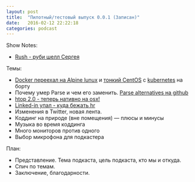 ```yaml
---
layout: post
title:  "Пилотный/тестовый выпуск 0.0.1 (Записан)"
date:   2016-02-12 22:22:18
categories: podcast
---
```


Show Notes: 

- [Rush - руби шелл Сергея](https://github.com/s-mage/rush)


Темы:

- [Docker переехал на Alpine lunux](https://www.brianchristner.io/docker-is-moving-to-alpine-linux)
  и  [тонкий СentOS](http://seven.centos.org/2016/02/new-centos-atomic-host-available) с [kubernetes](http://kubernetes.io) на борту
- Почему умер Parse и чем его заменить.
  [Parse alternatives на github](https://github.com/relatedcode/ParseAlternatives)
- [htop 2.0 - теперь нативно на osx!](http://hisham.hm/htop/)
- [Linked-in упал - куда бежать hr](http://utmagazine.ru/posts/17396-socset-linkedin-obvalilas-na-43-mozhno-li-pristupat-k-pokupkam)
- Изменения в Twitter, новая лента.
- Коддинг на природе (вне помещения) — плюсы и минусы
- Музыка во время коддинга
- Много мониторов против одного
- Выбор микрофона для подкастера

План:

- Представление. Тема подкаста, цель подкаста, кто мы и откуда.
- Спич по темам.
- Заключение, благодарности. 
